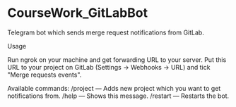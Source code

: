 # CourseWork_GitLabBot
 Telegram bot which sends merge request notifications from GitLab.

Usage

Run ngrok on your machine and get forwarding URL to your server.
Put this URL to your project on GitLab (Settings -> Webhooks -> URL) and tick "Merge requests events".

Available commands:
	/project — Adds new project which you want to get notifications from.
    /help — Shows this message.
    /restart — Restarts the bot. 